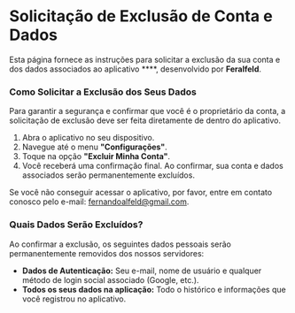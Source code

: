 # Solicitação de Exclusão de Conta e Dados

Esta página fornece as instruções para solicitar a exclusão da sua conta e dos dados associados ao aplicativo ****, desenvolvido por **Feralfeld**.

### **Como Solicitar a Exclusão dos Seus Dados**

Para garantir a segurança e confirmar que você é o proprietário da conta, a solicitação de exclusão deve ser feita diretamente de dentro do aplicativo.

1.  Abra o aplicativo no seu dispositivo.
2.  Navegue até o menu **"Configurações"**.
3.  Toque na opção **"Excluir Minha Conta"**.
4.  Você receberá uma confirmação final. Ao confirmar, sua conta e dados associados serão permanentemente excluídos.

Se você não conseguir acessar o aplicativo, por favor, entre em contato conosco pelo e-mail: fernandoalfeld@gmail.com.

### **Quais Dados Serão Excluídos?**

Ao confirmar a exclusão, os seguintes dados pessoais serão permanentemente removidos dos nossos servidores:

*   **Dados de Autenticação:** Seu e-mail, nome de usuário e qualquer método de login social associado (Google, etc.).
*   **Todos os seus dados na aplicação:** Todo o histórico e informações que você registrou no aplicativo.
